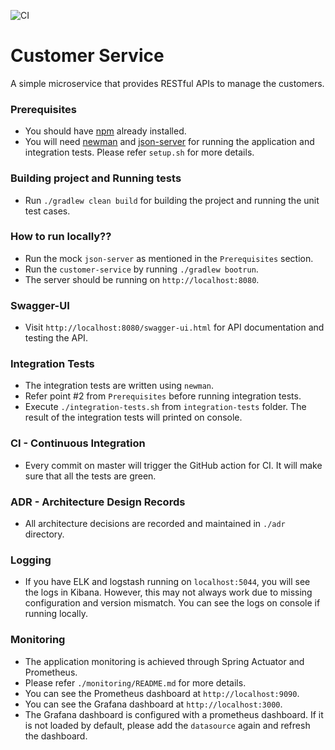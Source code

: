 ![CI](https://github.com/kunalhiray7/customer-service/workflows/CI/badge.svg?branch=master)

# Customer Service

A simple microservice that provides RESTful APIs to manage the customers.

### Prerequisites
* You should have [npm](https://www.npmjs.com/) already installed.
* You will need [newman](https://github.com/postmanlabs/newman) and [json-server](https://github.com/typicode/json-server) for running the application
and integration tests. Please refer `setup.sh` for more details.

### Building project and Running tests
* Run `./gradlew clean build` for building the project and running the unit test cases.

### How to run locally??
* Run the mock `json-server` as mentioned in the `Prerequisites` section.
* Run the `customer-service` by running `./gradlew bootrun`.
* The server should be running on `http://localhost:8080`.

### Swagger-UI
* Visit `http://localhost:8080/swagger-ui.html` for API documentation and testing the API.

### Integration Tests
* The integration tests are written using `newman`.
* Refer point #2 from `Prerequisites` before running integration tests.
* Execute `./integration-tests.sh` from `integration-tests` folder. The result of the integration tests will printed on console. 

### CI - Continuous Integration
* Every commit on master will trigger the GitHub action for CI. It will make sure that all the tests are green.

### ADR - Architecture Design Records
* All architecture decisions are recorded and maintained in `./adr` directory.

### Logging
* If you have ELK and logstash running on `localhost:5044`, you will see the logs in Kibana. 
However, this may not always work due to missing configuration and version mismatch. You can see the logs on console if running locally.

### Monitoring
* The application monitoring is achieved through Spring Actuator and Prometheus.
* Please refer `./monitoring/README.md` for more details.
* You can see the Prometheus dashboard at `http://localhost:9090`.
* You can see the Grafana dashboard at `http://localhost:3000`.
* The Grafana dashboard is configured with a prometheus dashboard. If it is not loaded by default, 
please add the `datasource` again and refresh the dashboard.
